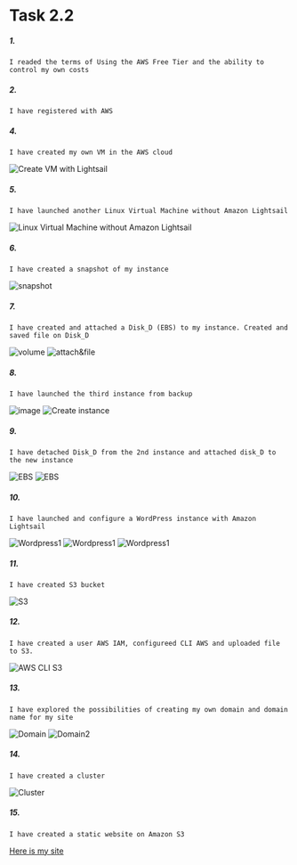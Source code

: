 # Task 2.2
##### 1. 
    I readed the terms of Using the AWS Free Tier and the ability to control my own costs
##### 2. 
    I have registered with AWS
##### 4. 
    I have created my own VM in the AWS cloud
![Create VM with Lightsail](https://github.com/shizgara/DevOps_online_Rivne_2021Q2/blob/master/m2/task2.2/images/4.PNG)
##### 5.
    I have launched another Linux Virtual Machine without Amazon Lightsail
![Linux Virtual Machine without Amazon Lightsail](https://github.com/shizgara/DevOps_online_Rivne_2021Q2/blob/master/m2/task2.2/images/5.PNG)
##### 6.
    I have created a snapshot of my instance
![snapshot](https://github.com/shizgara/DevOps_online_Rivne_2021Q2/blob/master/m2/task2.2/images/6.PNG)
##### 7.
    I have created and attached a Disk_D (EBS) to my instance. Created and saved file on Disk_D
![volume](https://github.com/shizgara/DevOps_online_Rivne_2021Q2/blob/master/m2/task2.2/images/7_1.PNG)
![attach&file](https://github.com/shizgara/DevOps_online_Rivne_2021Q2/blob/master/m2/task2.2/images/7_2.PNG)
##### 8.
    I have launched the third instance from backup
![image](https://github.com/shizgara/DevOps_online_Rivne_2021Q2/blob/master/m2/task2.2/images/8_1.PNG)
![Create instance](https://github.com/shizgara/DevOps_online_Rivne_2021Q2/blob/master/m2/task2.2/images/8_2.PNG)
##### 9.
    I have detached Disk_D from the 2nd instance and attached disk_D to the new instance
![EBS](https://github.com/shizgara/DevOps_online_Rivne_2021Q2/blob/master/m2/task2.2/images/9_1.PNG)
![EBS](https://github.com/shizgara/DevOps_online_Rivne_2021Q2/blob/master/m2/task2.2/images/9_2.PNG)
##### 10.
    I have launched and configure a WordPress instance with Amazon Lightsail
![Wordpress1](https://github.com/shizgara/DevOps_online_Rivne_2021Q2/blob/master/m2/task2.2/images/10_1.PNG)
![Wordpress1](https://github.com/shizgara/DevOps_online_Rivne_2021Q2/blob/master/m2/task2.2/images/10_2.PNG)
![Wordpress1](https://github.com/shizgara/DevOps_online_Rivne_2021Q2/blob/master/m2/task2.2/images/10_3.PNG)
##### 11.
    I have created S3 bucket 
![S3](https://github.com/shizgara/DevOps_online_Rivne_2021Q2/blob/master/m2/task2.2/images/11.PNG)
##### 12.
    I have created a user AWS IAM, configureed CLI AWS and uploaded file to S3.
![AWS CLI S3](https://github.com/shizgara/DevOps_online_Rivne_2021Q2/blob/master/m2/task2.2/images/12.PNG)
##### 13.
    I have explored the possibilities of creating my own domain and domain name for my site 
![Domain](https://github.com/shizgara/DevOps_online_Rivne_2021Q2/blob/master/m2/task2.2/images/13_1.PNG)
![Domain2](https://github.com/shizgara/DevOps_online_Rivne_2021Q2/blob/master/m2/task2.2/images/13_2.PNG)
##### 14.
    I have created a cluster
![Cluster](https://github.com/shizgara/DevOps_online_Rivne_2021Q2/blob/master/m2/task2.2/images/14.PNG)
##### 15.
    I have created a static website on Amazon S3
[Here is my site](http://task2.2.15.s3-website.eu-central-1.amazonaws.com)










